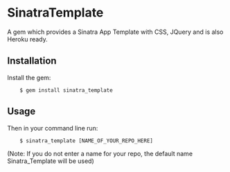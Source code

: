 # SinatraTemplate

A gem which provides a Sinatra App Template with CSS, JQuery and is also Heroku ready.

## Installation

Install the gem:
```shell
    $ gem install sinatra_template
```

## Usage

Then in your command line run:
```shell
    $ sinatra_template [NAME_OF_YOUR_REPO_HERE]
```

(Note: If you do not enter a name for your repo, the default name Sinatra_Template will be used)

